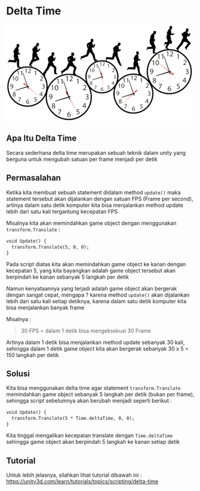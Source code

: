 # Delta Time

![delta time](delta-time.png)

## Apa Itu Delta Time

Secara sederhana delta time merupakan sebuah teknik dalam unity yang berguna untuk mengubah satuan per frame menjadi per detik

## Permasalahan

Ketika kita membuat sebuah statement didalam method `update()` maka statement tersebut akan dijalankan dengan satuan FPS (Frame per second), artinya dalam satu detik komputer kita bisa menjalankan method update lebih dari satu kali tergantung kecepatan FPS

Misalnya kita akan memindahkan game object dengan menggunakan `transform.Translate` :

```
void Update() {
  transform.Translate(5, 0, 0);
}
```

Pada script diatas kita akan memindahkan game object ke kanan dengan kecepatan 5, yang kita bayangkan adalah game object tersebut akan berpindah ke kanan sebanyak 5 langkah per detik

Namun kenyataannya yang terjadi adalah game object akan bergerak dengan sangat cepat, mengapa ? karena method `update()` akan dijalankan lebih dari satu kali setiap detiknya, karena dalam satu detik komputer kita bisa menjalankan banyak frame

Misalnya :

> 30 FPS = dalam 1 detik bisa mengeksekusi 30 Frame

Artinya dalam 1 detik bisa menjalankan method update sebanyak 30 kali, sehingga dalam 1 detik game object kita akan bergerak sebanyak 30 x 5 = 150 langkah per detik

## Solusi

Kita bisa menggunakan delta time agar statement `transform.Translate` memindahkan game object sebanyak 5 langkah per detik (bukan per frame), sehingga script sebelumnya akan berubah menjadi seperti berikut :

```
void Update() {
  transform.Translate(5 * Time.deltaTime, 0, 0);
}
```

Kita tinggal mengalikan kecepatan translate dengan `Time.deltaTime` sehingga game object akan berpindah 5 langkah ke kanan setiap detik

## Tutorial

Untuk lebih jelasnya, silahkan lihat tutorial dibawah ini :
https://unity3d.com/learn/tutorials/topics/scripting/delta-time
